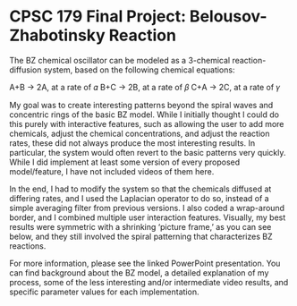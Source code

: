 # CPSC 179 Final Project: Belousov-Zhabotinsky Reaction

The BZ chemical oscillator can be modeled as a 3-chemical reaction-diffusion system, based on the following chemical equations: 

A+B -> 2A, at a rate of 𝛼
B+C -> 2B, at a rate of 𝛽
C+A -> 2C, at a rate of 𝛾

My goal was to create interesting patterns beyond the spiral waves and concentric rings of the basic BZ model. While I initially thought I could do this purely with interactive features, such as allowing the user to add more chemicals, adjust the chemical concentrations, and adjust the reaction rates, these did not always produce the most interesting results. In particular, the system would often revert to the basic patterns very quickly. While I did implement at least some version of every proposed model/feature, I have not included videos of them here. 

In the end, I had to modify the system so that the chemicals diffused at differing rates, and I used the Laplacian operator to do so, instead of a simple averaging filter from previous versions. I also coded a wrap-around border, and I combined multiple user interaction features. Visually, my best results were symmetric with a shrinking ‘picture frame,’ as you can see below, and they still involved the spiral patterning that characterizes BZ reactions. 

For more information, please see the linked PowerPoint presentation. You can find background about the BZ model, a detailed explanation of my process, some of the less interesting and/or intermediate video results, and specific parameter values for each implementation.
